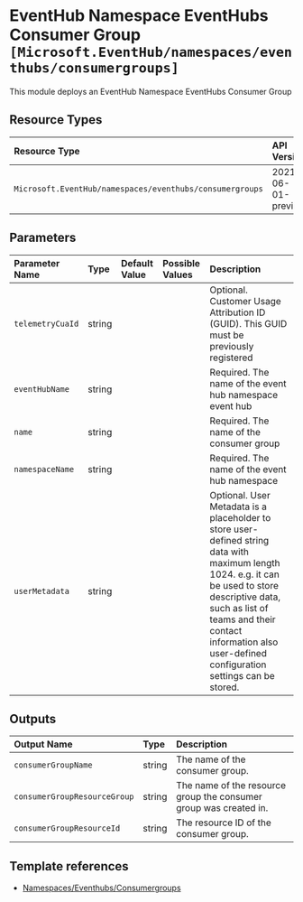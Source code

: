# EventHub Namespace EventHubs Consumer Group `[Microsoft.EventHub/namespaces/eventhubs/consumergroups]`

This module deploys an EventHub Namespace EventHubs Consumer Group

## Resource Types

| Resource Type | API Version |
| :-- | :-- |
| `Microsoft.EventHub/namespaces/eventhubs/consumergroups` | 2021-06-01-preview |

## Parameters

| Parameter Name | Type | Default Value | Possible Values | Description |
| :-- | :-- | :-- | :-- | :-- |
| `telemetryCuaId` | string |  |  | Optional. Customer Usage Attribution ID (GUID). This GUID must be previously registered |
| `eventHubName` | string |  |  | Required. The name of the event hub namespace event hub |
| `name` | string |  |  | Required. The name of the consumer group |
| `namespaceName` | string |  |  | Required. The name of the event hub namespace |
| `userMetadata` | string |  |  | Optional. User Metadata is a placeholder to store user-defined string data with maximum length 1024. e.g. it can be used to store descriptive data, such as list of teams and their contact information also user-defined configuration settings can be stored. |

## Outputs

| Output Name | Type | Description |
| :-- | :-- | :-- |
| `consumerGroupName` | string | The name of the consumer group. |
| `consumerGroupResourceGroup` | string | The name of the resource group the consumer group was created in. |
| `consumerGroupResourceId` | string | The resource ID of the consumer group. |

## Template references

- [Namespaces/Eventhubs/Consumergroups](https://docs.microsoft.com/en-us/azure/templates/Microsoft.EventHub/2021-06-01-preview/namespaces/eventhubs/consumergroups)
